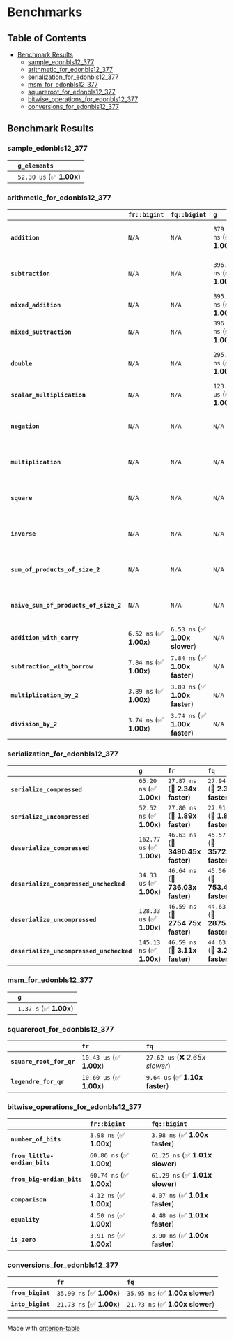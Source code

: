 # Benchmarks

## Table of Contents

- [Benchmark Results](#benchmark-results)
    - [sample_edonbls12_377](#sample_edonbls12_377)
    - [arithmetic_for_edonbls12_377](#arithmetic_for_edonbls12_377)
    - [serialization_for_edonbls12_377](#serialization_for_edonbls12_377)
    - [msm_for_edonbls12_377](#msm_for_edonbls12_377)
    - [squareroot_for_edonbls12_377](#squareroot_for_edonbls12_377)
    - [bitwise_operations_for_edonbls12_377](#bitwise_operations_for_edonbls12_377)
    - [conversions_for_edonbls12_377](#conversions_for_edonbls12_377)

## Benchmark Results

### sample_edonbls12_377

|        | `g_elements`              |
|:-------|:------------------------- |
|        | `52.30 us` (✅ **1.00x**)  |

### arithmetic_for_edonbls12_377

|                                       | `fr::bigint`            | `fq::bigint`                   | `g`                       | `fq`                             | `fr`                             |
|:--------------------------------------|:------------------------|:-------------------------------|:--------------------------|:---------------------------------|:-------------------------------- |
| **`addition`**                        | `N/A`                   | `N/A`                          | `379.52 ns` (✅ **1.00x**) | `8.30 ns` (🚀 **45.75x faster**)  | `7.88 ns` (🚀 **48.19x faster**)  |
| **`subtraction`**                     | `N/A`                   | `N/A`                          | `396.71 ns` (✅ **1.00x**) | `13.70 ns` (🚀 **28.97x faster**) | `8.58 ns` (🚀 **46.23x faster**)  |
| **`mixed_addition`**                  | `N/A`                   | `N/A`                          | `395.26 ns` (✅ **1.00x**) | `N/A`                            | `N/A`                            |
| **`mixed_subtraction`**               | `N/A`                   | `N/A`                          | `396.23 ns` (✅ **1.00x**) | `N/A`                            | `N/A`                            |
| **`double`**                          | `N/A`                   | `N/A`                          | `295.43 ns` (✅ **1.00x**) | `9.09 ns` (🚀 **32.51x faster**)  | `5.29 ns` (🚀 **55.80x faster**)  |
| **`scalar_multiplication`**           | `N/A`                   | `N/A`                          | `123.96 us` (✅ **1.00x**) | `N/A`                            | `N/A`                            |
| **`negation`**                        | `N/A`                   | `N/A`                          | `N/A`                     | `5.95 ns` (✅ **1.00x slower**)   | `5.94 ns` (✅ **1.00x**)          |
| **`multiplication`**                  | `N/A`                   | `N/A`                          | `N/A`                     | `37.32 ns` (✅ **1.00x slower**)  | `37.24 ns` (✅ **1.00x**)         |
| **`square`**                          | `N/A`                   | `N/A`                          | `N/A`                     | `31.75 ns` (✅ **1.02x faster**)  | `32.31 ns` (✅ **1.00x**)         |
| **`inverse`**                         | `N/A`                   | `N/A`                          | `N/A`                     | `6.29 us` (✅ **1.01x slower**)   | `6.25 us` (✅ **1.00x**)          |
| **`sum_of_products_of_size_2`**       | `N/A`                   | `N/A`                          | `N/A`                     | `52.89 ns` (✅ **1.00x faster**)  | `52.99 ns` (✅ **1.00x**)         |
| **`naive_sum_of_products_of_size_2`** | `N/A`                   | `N/A`                          | `N/A`                     | `80.01 ns` (✅ **1.01x faster**)  | `80.91 ns` (✅ **1.00x**)         |
| **`addition_with_carry`**             | `6.52 ns` (✅ **1.00x**) | `6.53 ns` (✅ **1.00x slower**) | `N/A`                     | `N/A`                            | `N/A`                            |
| **`subtraction_with_borrow`**         | `7.84 ns` (✅ **1.00x**) | `7.84 ns` (✅ **1.00x faster**) | `N/A`                     | `N/A`                            | `N/A`                            |
| **`multiplication_by_2`**             | `3.89 ns` (✅ **1.00x**) | `3.89 ns` (✅ **1.00x faster**) | `N/A`                     | `N/A`                            | `N/A`                            |
| **`division_by_2`**                   | `3.74 ns` (✅ **1.00x**) | `3.74 ns` (✅ **1.00x faster**) | `N/A`                     | `N/A`                            | `N/A`                            |

### serialization_for_edonbls12_377

|                                          | `g`                       | `fr`                               | `fq`                                |
|:-----------------------------------------|:--------------------------|:-----------------------------------|:----------------------------------- |
| **`serialize_compressed`**               | `65.20 ns` (✅ **1.00x**)  | `27.87 ns` (🚀 **2.34x faster**)    | `27.94 ns` (🚀 **2.33x faster**)     |
| **`serialize_uncompressed`**             | `52.52 ns` (✅ **1.00x**)  | `27.80 ns` (🚀 **1.89x faster**)    | `27.91 ns` (🚀 **1.88x faster**)     |
| **`deserialize_compressed`**             | `162.77 us` (✅ **1.00x**) | `46.63 ns` (🚀 **3490.45x faster**) | `45.57 ns` (🚀 **3572.21x faster**)  |
| **`deserialize_compressed_unchecked`**   | `34.33 us` (✅ **1.00x**)  | `46.64 ns` (🚀 **736.03x faster**)  | `45.56 ns` (🚀 **753.48x faster**)   |
| **`deserialize_uncompressed`**           | `128.33 us` (✅ **1.00x**) | `46.59 ns` (🚀 **2754.75x faster**) | `44.63 ns` (🚀 **2875.50x faster**)  |
| **`deserialize_uncompressed_unchecked`** | `145.13 ns` (✅ **1.00x**) | `46.59 ns` (🚀 **3.11x faster**)    | `44.63 ns` (🚀 **3.25x faster**)     |

### msm_for_edonbls12_377

|        | `g`                     |
|:-------|:----------------------- |
|        | `1.37 s` (✅ **1.00x**)  |

### squareroot_for_edonbls12_377

|                          | `fr`                     | `fq`                             |
|:-------------------------|:-------------------------|:-------------------------------- |
| **`square_root_for_qr`** | `10.43 us` (✅ **1.00x**) | `27.62 us` (❌ *2.65x slower*)    |
| **`legendre_for_qr`**    | `10.60 us` (✅ **1.00x**) | `9.64 us` (✅ **1.10x faster**)   |

### bitwise_operations_for_edonbls12_377

|                               | `fr::bigint`             | `fq::bigint`                     |
|:------------------------------|:-------------------------|:-------------------------------- |
| **`number_of_bits`**          | `3.98 ns` (✅ **1.00x**)  | `3.98 ns` (✅ **1.00x faster**)   |
| **`from_little-endian_bits`** | `60.86 ns` (✅ **1.00x**) | `61.25 ns` (✅ **1.01x slower**)  |
| **`from_big-endian_bits`**    | `60.74 ns` (✅ **1.00x**) | `61.29 ns` (✅ **1.01x slower**)  |
| **`comparison`**              | `4.12 ns` (✅ **1.00x**)  | `4.07 ns` (✅ **1.01x faster**)   |
| **`equality`**                | `4.50 ns` (✅ **1.00x**)  | `4.48 ns` (✅ **1.01x faster**)   |
| **`is_zero`**                 | `3.91 ns` (✅ **1.00x**)  | `3.90 ns` (✅ **1.00x faster**)   |

### conversions_for_edonbls12_377

|                   | `fr`                     | `fq`                             |
|:------------------|:-------------------------|:-------------------------------- |
| **`from_bigint`** | `35.90 ns` (✅ **1.00x**) | `35.95 ns` (✅ **1.00x slower**)  |
| **`into_bigint`** | `21.73 ns` (✅ **1.00x**) | `21.73 ns` (✅ **1.00x slower**)  |

---
Made with [criterion-table](https://github.com/nu11ptr/criterion-table)

